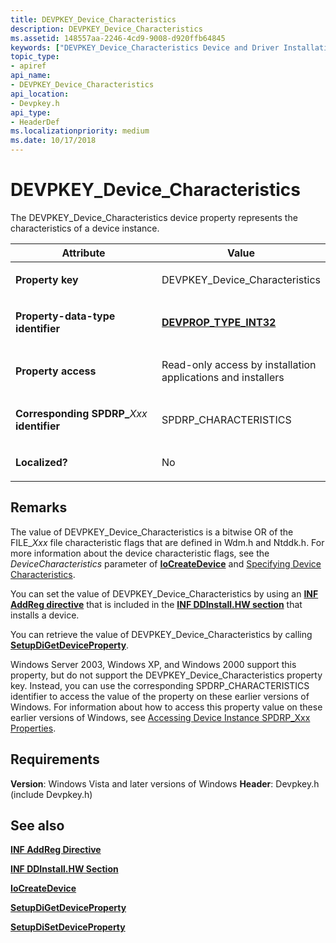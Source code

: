 ```yaml
---
title: DEVPKEY_Device_Characteristics
description: DEVPKEY_Device_Characteristics
ms.assetid: 148557aa-2246-4cd9-9008-d920ffb64845
keywords: ["DEVPKEY_Device_Characteristics Device and Driver Installation"]
topic_type:
- apiref
api_name:
- DEVPKEY_Device_Characteristics
api_location:
- Devpkey.h
api_type:
- HeaderDef
ms.localizationpriority: medium
ms.date: 10/17/2018
---
```


# DEVPKEY_Device_Characteristics


The DEVPKEY_Device_Characteristics device property represents the characteristics of a device instance.

<table>
<colgroup>
<col width="50%" />
<col width="50%" />
</colgroup>
<thead>
<tr>
<th>Attribute</th>
<th>Value</th>
</tr>
</thead>
<tbody>
<tr class="odd">
<td align="left"><p><strong>Property key</strong></p></td>
<td align="left"><p>DEVPKEY_Device_Characteristics</p></td>
</tr>
<tr class="even">
<td align="left"><p><strong>Property-data-type identifier</strong></p></td>
<td align="left"><p><a href="devprop-type-int32.md" data-raw-source="[&lt;strong&gt;DEVPROP_TYPE_INT32&lt;/strong&gt;](devprop-type-int32.md)"><strong>DEVPROP_TYPE_INT32</strong></a></p></td>
</tr>
<tr class="odd">
<td align="left"><p><strong>Property access</strong></p></td>
<td align="left"><p>Read-only access by installation applications and installers</p></td>
</tr>
<tr class="even">
<td align="left"><p><strong>Corresponding SPDRP_</strong><em>Xxx</em> <strong>identifier</strong></p></td>
<td align="left"><p>SPDRP_CHARACTERISTICS</p></td>
</tr>
<tr class="odd">
<td align="left"><p><strong>Localized?</strong></p></td>
<td align="left"><p>No</p></td>
</tr>
</tbody>
</table>

 

Remarks
-------

The value of DEVPKEY_Device_Characteristics is a bitwise OR of the FILE_*Xxx* file characteristic flags that are defined in Wdm.h and Ntddk.h. For more information about the device characteristic flags, see the *DeviceCharacteristics* parameter of [**IoCreateDevice**](/windows-hardware/drivers/ddi/wdm/nf-wdm-iocreatedevice) and [Specifying Device Characteristics](../kernel/specifying-device-characteristics.md).

You can set the value of DEVPKEY_Device_Characteristics by using an [**INF AddReg directive**](./inf-addreg-directive.md) that is included in the [**INF DDInstall.HW section**](./inf-ddinstall-hw-section.md) that installs a device.

You can retrieve the value of DEVPKEY_Device_Characteristics by calling [**SetupDiGetDeviceProperty**](/windows/desktop/api/setupapi/nf-setupapi-setupdigetdevicepropertyw).

Windows Server 2003, Windows XP, and Windows 2000 support this property, but do not support the DEVPKEY_Device_Characteristics property key. Instead, you can use the corresponding SPDRP_CHARACTERISTICS identifier to access the value of the property on these earlier versions of Windows. For information about how to access this property value on these earlier versions of Windows, see [Accessing Device Instance SPDRP_Xxx Properties](./accessing-device-instance-spdrp-xxx-properties.md).

Requirements
------------

**Version**: Windows Vista and later versions of Windows
**Header**: Devpkey.h (include Devpkey.h)


## See also


[**INF AddReg Directive**](./inf-addreg-directive.md)

[**INF DDInstall.HW Section**](./inf-ddinstall-hw-section.md)

[**IoCreateDevice**](/windows-hardware/drivers/ddi/wdm/nf-wdm-iocreatedevice)

[**SetupDiGetDeviceProperty**](/windows/desktop/api/setupapi/nf-setupapi-setupdigetdevicepropertyw)

[**SetupDiSetDeviceProperty**](/windows/desktop/api/setupapi/nf-setupapi-setupdisetdevicepropertyw)

 

